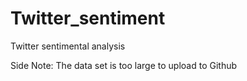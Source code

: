 # Twitter_sentiment
Twitter sentimental analysis


Side Note: The data set is too large to upload to Github 
